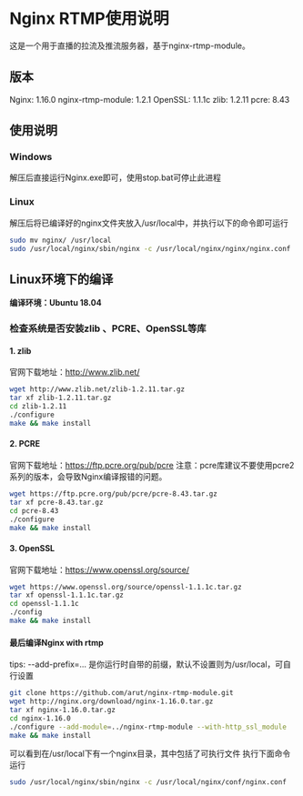 # Nginx RTMP使用说明

这是一个用于直播的拉流及推流服务器，基于nginx-rtmp-module。

## 版本

Nginx: 1.16.0
nginx-rtmp-module: 1.2.1
OpenSSL: 1.1.1c
zlib: 1.2.11
pcre: 8.43

## 使用说明

### Windows

解压后直接运行Nginx.exe即可，使用stop.bat可停止此进程

### Linux

解压后将已编译好的nginx文件夹放入/usr/local中，并执行以下的命令即可运行

```sh
sudo mv nginx/ /usr/local
sudo /usr/local/nginx/sbin/nginx -c /usr/local/nginx/nginx/nginx.conf
```

## Linux环境下的编译

**编译环境：Ubuntu 18.04**

### 检查系统是否安装zlib 、PCRE、OpenSSL等库

#### 1. zlib

官网下载地址：http://www.zlib.net/

```sh
wget http://www.zlib.net/zlib-1.2.11.tar.gz
tar xf zlib-1.2.11.tar.gz
cd zlib-1.2.11
./configure
make && make install
```

#### 2. PCRE

官网下载地址：https://ftp.pcre.org/pub/pcre
注意：pcre库建议不要使用pcre2系列的版本，会导致Nginx编译报错的问题。

```sh
wget https://ftp.pcre.org/pub/pcre/pcre-8.43.tar.gz
tar xf pcre-8.43.tar.gz
cd pcre-8.43
./configure
make && make install
```

#### 3.  OpenSSL

官网下载地址：https://www.openssl.org/source/

```sh
wget https://www.openssl.org/source/openssl-1.1.1c.tar.gz
tar xf openssl-1.1.1c.tar.gz
cd openssl-1.1.1c
./config
make && make install
```

#### 最后编译Nginx with rtmp

tips: --add-prefix=... 是你运行时自带的前缀，默认不设置则为/usr/local，可自行设置

```sh
git clone https://github.com/arut/nginx-rtmp-module.git
wget http://nginx.org/download/nginx-1.16.0.tar.gz
tar xf nginx-1.16.0.tar.gz
cd nginx-1.16.0
./configure --add-module=../nginx-rtmp-module --with-http_ssl_module
make && make install
```

可以看到在/usr/local下有一个nginx目录，其中包括了可执行文件
执行下面命令运行

```sh
sudo /usr/local/nginx/sbin/nginx -c /usr/local/nginx/conf/nginx.conf
```
